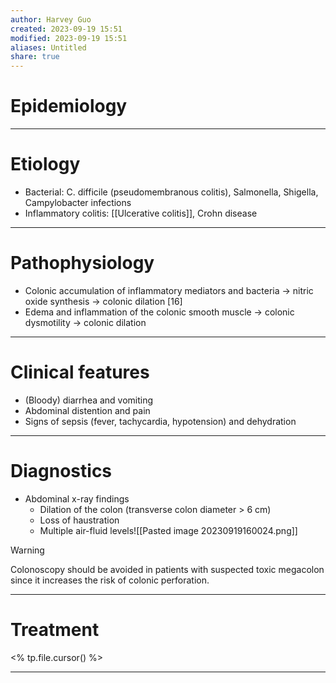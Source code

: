 ```yaml
---
author: Harvey Guo
created: 2023-09-19 15:51
modified: 2023-09-19 15:51
aliases: Untitled
share: true
---
```

# Epidemiology


---
# Etiology
- Bacterial: C. difficile (pseudomembranous colitis), Salmonella, Shigella, Campylobacter infections
- Inflammatory colitis: [[Ulcerative colitis]], Crohn disease

---
# Pathophysiology
- Colonic accumulation of inflammatory mediators and bacteria → nitric oxide synthesis → colonic dilation [16]
- Edema and inflammation of the colonic smooth muscle → colonic dysmotility → colonic dilation

---
# Clinical features
- (Bloody) diarrhea and vomiting
- Abdominal distention and pain
- Signs of sepsis (fever, tachycardia, hypotension) and dehydration

---
# Diagnostics
- Abdominal x-ray findings 
	- Dilation of the colon (transverse colon diameter > 6 cm)
	- Loss of haustration 
	- Multiple air-fluid levels![[Pasted image 20230919160024.png]]

>[!warning] 
>Colonoscopy should be avoided in patients with suspected toxic megacolon since it increases the risk of colonic perforation.

---
# Treatment
<% tp.file.cursor() %>

---
